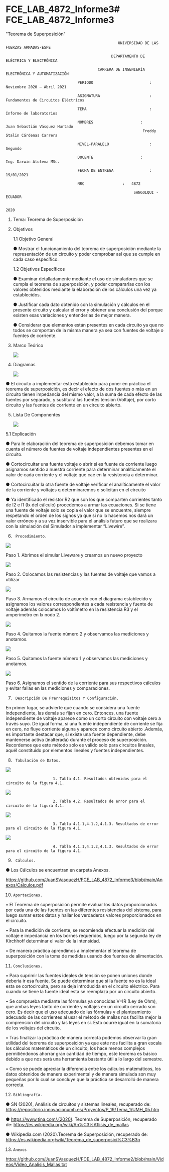 # FCE_LAB_4872_Informe3# FCE_LAB_4872_Informe3
"Teorema de Superposición" 

                                                      UNIVERSIDAD DE LAS FUERZAS ARMADAS-ESPE

                                                   DEPARTAMENTO DE ELÉCTRICA Y ELECTRÓNICA

                                             CARRERA DE INGENIERÍA ELECTRÓNICA Y AUTOMATIZACIÓN

                                    PERIODO        	                :       Noviembre 2020 – Abril 2021

                                    ASIGNATURA     	                :       Fundamentos de Circuitos Eléctricos 

                                    TEMA	                        : 	Informe de laboratorios
 
                                    NOMBRES       	          	:        Juan Sebastián Vásquez Hurtado 
				                                                 Freddy Stalin Cárdenas Carrera 

                                    NIVEL-PARALELO                  :       Segundo

                                    DOCENTE       	 	        :       Ing. Darwin Alulema MSc.

                                    FECHA DE ENTREGA                :       19/01/2021

                                    NRC 				:	4872
 
                                                             SANGOLQUI - ECUADOR

                                                                       2020
								       
								       
1.	Tema: Teorema de Superposición 

2.	Objetivos

	1.1 Objetivo General

	●	Mostrar el funcionamiento del teorema de superposición mediante la representación de un circuito y poder comprobar así que se cumple en cada caso específico.

	
	1.2 Objetivos Específicos

	●	Examinar detalladamente mediante el uso de simuladores que se cumpla el teorema de superposición, y poder compararlas con los valores obtenidos mediante la elaboración de los cálculos una vez ya establecidos.

	
	●	Justificar cada dato obtenido con la simulación y cálculos en el presente circuito y calcular el error y obtener una conclusión del porque existen esas variaciones y entenderlas de mejor manera.
	
	
	●	Considerar que elementos están presentes en cada circuito ya que no todos se comportan de la misma manera ya sea con fuentes de voltaje o fuentes de corriente.
	
	
3.	Marco Teórico 

      ![](https://github.com/JuanSVasquezH/FCE_LAB_4872_Informe3/blob/main/ImagenesInforme3/Mt1.png)


4.	Diagramas 
 
      ![](https://github.com/JuanSVasquezH/FCE_LAB_4872_Informe3/blob/main/ImagenesInforme3/D1.png) 
      

●	El circuito a implementar está establecido para poner en práctica el teorema de superposición, es decir el efecto de dos fuentes o más en un circuito tienen impedancia del mismo valor, a la suma de cada efecto de las fuentes por separado, y sustituirá las fuentes tensión (Voltaje), por corto circuito y las fuentes de corriente en un circuito abierto. 


5.	Lista De Componentes 

      ![](https://github.com/JuanSVasquezH/FCE_LAB_4872_Informe3/blob/main/ImagenesInforme3/LC.png)

  5.1 	Explicación
	 

   ●	Para le elaboración del teorema de superposición debemos tomar en cuenta el número de fuentes de voltaje independientes presentes en el circuito.

   ●	Cortocircuitar una fuente voltaje o abrir si es fuente de corriente luego asignamos sentido a nuestra corriente para determinar analíticamente el valor de cada corriente y el voltaje que cae en la resistencia a determinar.

   ●	Cortocircuitar la otra fuente de voltaje verificar el analíticamente el valor de la corriente y voltajes q determinaremos o solicitan en el circuito 

   ●	Ya identificado el resistor R2 que son los que comparten corrientes tanto de I2 e I1 (Ix del cálculo)  procedemos a armar las ecuaciones. Si se tiene una fuente de voltaje solo se copia el valor que se encuentre, siempre respetando el orden de los signos ya que si no lo hacemos nos dará un valor erróneo y a su vez inservible para el análisis futuro que se realizara con la simulación del Simulador a implementar “Livewire”.	 


6.      Procedimiento.
      
  ![](https://github.com/JuanSVasquezH/FCE_LAB_4872_Informe3/blob/main/ImagenesInforme3/1.png)


  Paso 1.	Abrimos el simular Liveware y creamos un nuevo proyecto 
      
  ![](https://github.com/JuanSVasquezH/FCE_LAB_4872_Informe3/blob/main/ImagenesInforme3/2.png)


   Paso 2.	Colocamos las resistencias y las fuentes de voltaje que vamos a utilizar 
      
   ![](https://github.com/JuanSVasquezH/FCE_LAB_4872_Informe3/blob/main/ImagenesInforme3/3.png)


   Paso 3.	Armamos el circuito de acuerdo con el diagrama establecido y asignamos los valores correspondientes a cada resistencia y fuente de voltaje además colocamos lo voltímetro en la resistencia R3 y el amperímetro en Ix nodo 2. 
    
   ![](https://github.com/JuanSVasquezH/FCE_LAB_4872_Informe3/blob/main/ImagenesInforme3/4.png)


   Paso 4.	Quitamos la fuente número 2 y observamos las mediciones y anotamos. 
      
   ![](https://github.com/JuanSVasquezH/FCE_LAB_4872_Informe3/blob/main/ImagenesInforme3/5.png)


   Paso 5.	Quitamos la fuente número 1 y observamos las mediciones y anotamos. 
      
   ![](https://github.com/JuanSVasquezH/FCE_LAB_4872_Informe3/blob/main/ImagenesInforme3/6.png)


   Paso 6.      Asignamos el sentido de la corriente para sus respectivos cálculos y evitar fallas en 	las mediciones y comparaciones. 


7.      Descripción De Prerrequisitos Y Configuración.

En primer lugar, se advierte que cuando se considera una fuente independiente, las demás se fijan en cero. Entonces, una fuente independiente de voltaje aparece como un corto circuito con voltaje cero a través suyo. De igual forma, si una fuente independiente de corriente se fija en cero, no fluye corriente alguna y aparece como circuito abierto .Además, es importante destacar que, si existe una fuente dependiente, debe mantenerse activa (inalterada) durante el proceso de superposición.
Recordemos que este método solo es válido solo para circuitos lineales, aquél constituido por elementos lineales y fuentes independientes.

8.      Tabulación de Datos.
    
![](https://github.com/JuanSVasquezH/FCE_LAB_4872_Informe3/blob/main/ImagenesInforme3/t1.png)

      

                         1. Tabla 4.1. Resultados obtenidos para el circuito de la figura 4.1.       


![](https://github.com/JuanSVasquezH/FCE_LAB_4872_Informe3/blob/main/ImagenesInforme3/t2.png)


                         2. Tabla 4.2. Resultados de error para el circuito de la figura 4.1.     
      

![](https://github.com/JuanSVasquezH/FCE_LAB_4872_Informe3/blob/main/ImagenesInforme3/t3.png)
      
                         3. Tabla 4.1.1,4.1.2,4.1.3. Resultados de error para el circuito de la figura 4.1.       


![](https://github.com/JuanSVasquezH/FCE_LAB_4872_Informe3/blob/main/ImagenesInforme3/t4.png)
      

                         4. Tabla 4.1.1,4.1.2,4.1.3. Resultados de error para el circuito de la figura 4.1.       

9.      Cálculos.

● 	Los Cálculos se encuentran en carpeta Anexos.

https://github.com/JuanSVasquezH/FCE_LAB_4872_Informe3/blob/main/Anexos/Calculos.pdf

10.     Aportaciones. 

•	El Teorema de superposición permite evaluar los datos proporcionados por cada una de las fuentes en las diferentes resistencias del sistema, para luego sumar estos datos y hallar los verdaderos valores proporcionados en el circuito.

•	Para la medición de corriente, se recomienda efectuar la medición del voltaje e impedancia en los bornes requeridos, luego por la segunda ley de Kirchhoff determinar el valor de la intensidad.

•	De manera práctica aprendimos a implementar el teorema de superposición con la toma de medidas usando dos fuentes de alimentación.


11.     Conclusiones. 

•	Para suprimir las fuentes ideales de tensión se ponen uniones donde debería ir esa fuente. Se puede determinar que si la fuente no es la ideal esta se cortocircuita, pero se deja introducida en el circuito eléctrico. Para cuando se tiene la fuente ideal esta se reemplaza por un circuito abierto.

•	Se comprueba mediante las fórmulas ya conocidas V=IR (Ley de Ohm), 	que ambas leyes tanto de corriente y voltajes en un circuito cerrado son cero. Es decir que el uso adecuado de las fórmulas y el planteamiento adecuado de las corrientes al usar el método de mallas nos facilita mejor la comprensión del circuito y las leyes en sí. Esto ocurre igual en la sumatoria de los voltajes del circuito.

•	Tras finalizar la práctica de manera correcta podemos observar la gran utilidad del teorema de superposición ya que este nos facilita a gran escala los cálculos matemáticos de un circuito, los hace menos complejos permitiéndonos ahorrar gran cantidad de tiempo, este teorema es básico debido a que nos será una herramienta bastante útil a lo largo del semestre.

•	Como se puede apreciar la diferencia entre los cálculos matemáticos, los datos obtenidos de manera experimental y de manera simulada son muy pequeñas por lo cual se concluye que la práctica se desarrolló de manera correcta.

12.     Bibliografía. 

   ●	    SN (2020), Análisis de circuitos y sistemas lineales, recuperado de: 	https://repositorio.innovacionumh.es/Proyectos/P_19/Tema_1/UMH_05.htm 

   ●	    https://www.tina.com/.(2020). Teorema de Superposición, recuperado de:  https://es.wikipedia.org/wiki/An%C3%A1lisis_de_mallas 

   ●	    Wikipedia.com (2020).Teorema de Superposición, recuperado de: 	https://es.wikipedia.org/wiki/Teorema_de_superposici%C3%B3n

13.     Anexos

https://github.com/JuanSVasquezH/FCE_LAB_4872_Informe2/blob/main/Videos/Video_Analisis_Mallas.txt 
